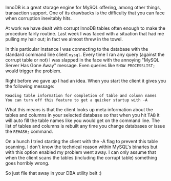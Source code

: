 InnoDB is a great storage engine for MySQL offering, among other things,
transaction support. One of its drawbacks is the difficulty that you can face
when corruption inevitably hits.

At work we have dealt with corrupt InnoDB tables often enough to make the
procedure fairly routine. Last week I was faced with a situation that had me
pulling my hair out; in fact we almost threw in the towel.

In this particular instance I was connecting to the database with the standard
command line client `mysql`. Every time I ran any query (against the corrupt
table or not) I was slapped in the face with the annoying "MySQL Server Has
Gone Away" message. Even queries like `SHOW PROCESSLIST;` would trigger the
problem.

Right before we gave up I had an idea. When you start the client it gives you
the following message:

    Reading table information for completion of table and column names
    You can turn off this feature to get a quicker startup with -A

What this means is that the client looks up meta information about the tables
and columns in your selected database so that when you hit <kbd>TAB</kbd> it
will auto fill the table names like you would get on the command line. The list
of tables and columns is rebuilt any time you change databases or issue the
`REHASH;` command.

On a hunch I tried starting the client with the <span class="code">-A</span>
flag to prevent this table scanning. I don't know the technical reason within
MySQL's binaries but with this option enabled my problem went away. I can only
assume that when the client scans the tables (including the corrupt table)
something goes horribly wrong.

So just file that away in your DBA utility belt :)
